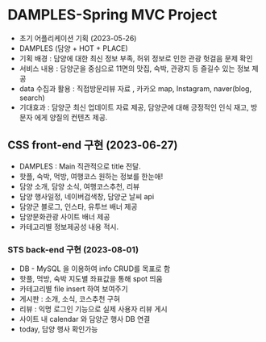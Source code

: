 # DAMPLES-Spring MVC Project 
- 초기 어플리케이션 기획 (2023-05-26)
- DAMPLES (담양 + HOT + PLACE)
- 기획 배경 : 담양에 대한 최신 정보 부족, 허위 정보로 인한 관광 헛걸음 문제 확인
- 서비스 내용 : 담양군을 중심으로 11면의 맛집, 숙박, 관광지 등 즐길수 있는 정보 제공 
- data 수집과 활용 : 직접방문리뷰 자료 , 카카오 map, Instagram, naver(blog, search)
- 기대효과 : 담양군 최신 업데이트 자료 제공, 담양군에 대해 긍정적인 인식 재고, 방문자 에게 양질의 컨텐츠 제공.

## CSS front-end 구현 (2023-06-27)
- DAMPLES : Main 직관적으로 title 전달.
- 핫플, 숙박, 먹방, 여행코스 원하는 정보를 한눈애!
- 담양 소개, 담양 소식, 여행코스추천, 리뷰
- 담양 행사일정, 네이버검색창, 담양군 날씨 api
- 담양군 블로그, 인스타, 유투브 배너 제공
- 담양문화관광 사이트 배너 제공
- 카테고리별 정보제공성 내용 적시.

### STS back-end 구현 (2023-08-01)
- DB - MySQL 을 이용하여 info CRUD를 목표로 함
- 핫플, 먹방, 숙박 지도별 좌표값을 통해 spot 띄움
- 카테고리별 file insert 하여 보여주기 
- 게시판 : 소개, 소식, 코스추천 구혀
- 리뷰 : 익명 로그인 기능으로 실제 사용자 리뷰 게시
- 사이트 내 calendar 와 담양군 행사 DB 연결
- today, 담양 행사 확인가능 
